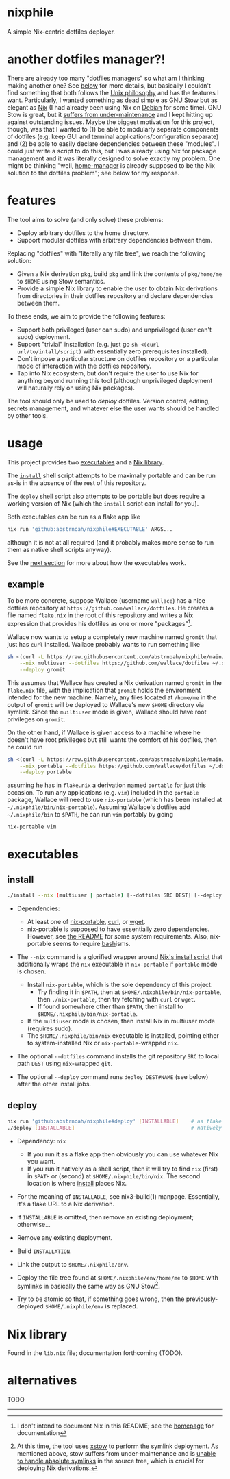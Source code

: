 # nixphile

A simple Nix-centric dotfiles deployer.

# another dotfiles manager?!

There are already too many "dotfiles managers" so what am I thinking making
another one? See [below](#alternatives) for more details, but basically I
couldn't find something that both follows the [Unix philosophy][unix-philosophy]
and has the features I want. Particularly, I wanted something as dead simple as
[GNU Stow][stow] but as elegant as [Nix][nix] (I had already been using Nix on
[Debian][debian] for some time). GNU Stow is great, but it [suffers from
under-maintenance][stow-undermaint] and I kept hitting up against outstanding
issues. Maybe the biggest motivation for this project, though, was that I wanted
to (1) be able to modularly separate components of dotfiles (e.g. keep GUI and
terminal applications/configuration separate) and (2) be able to easily declare
dependencies between these "modules". I could just write a script to do this,
but I was already using Nix for package management and it was literally designed
to solve exactly my problem. One might be thinking "well, [home-manager] is
already supposed to be the Nix solution to the dotfiles problem"; see below for
my response.

# features

The tool aims to solve (and only solve) these problems:

* Deploy arbitrary dotfiles to the home directory.
* Support modular dotfiles with arbitrary dependencies between them.

Replacing "dotfiles" with "literally any file tree", we reach the following
solution:

* Given a Nix derivation `pkg`, build `pkg` and link the contents of
  `pkg/home/me` to `$HOME` using Stow semantics.
* Provide a simple Nix library to enable the user to obtain Nix derivations from
  directories in their dotfiles repository and declare dependencies between
  them.

To these ends, we aim to provide the following features:

* Support both privileged (user can sudo) and unprivileged (user can't sudo)
  deployment.
* Support "trivial" installation (e.g. just go `sh <(curl
  url/to/intall/script)` with essentially zero prerequisites installed).
* Don't impose a particular structure on dotfiles repository or a particular
  mode of interaction with the dotfiles repository.
* Tap into Nix ecosystem, but don't require the user to use Nix for anything
  beyond running this tool (although unprivileged deployment will naturally rely
  on using Nix packages).

The tool should only be used to _deploy_ dotfiles. Version control, editing,
secrets management, and whatever else the user wants should be handled by other
tools.

# usage

This project provides two [executables](#executables) and a
[Nix library](#nix-library).

The [`install`](#install) shell script attempts to be maximally portable and can
be run as-is in the absence of the rest of this repository.

The [`deploy`](#deploy) shell script also attempts to be portable but does
require a working version of Nix (which the `install` script can install for
you).

Both executables can be run as a flake app like

```sh
nix run 'github:abstrnoah/nixphile#EXECUTABLE' ARGS...
```

although it is not at all required (and it probably makes more sense to run them
as native shell scripts anyway).

See the [next section](#executables) for more about how the executables work.

## example

To be more concrete, suppose Wallace (username `wallace`) has a nice dotfiles
repository at `https://github.com/wallace/dotfiles`. He creates a file named
`flake.nix` in the root of this repository and writes a Nix expression that
provides his dotfiles as one or more "packages"[^2].

Wallace now wants to setup a completely new machine named `gromit` that just has
`curl` installed. Wallace probably wants to run something like

```sh
sh <(curl -L https://raw.githubusercontent.com/abstrnoah/nixphile/main/install) \
    --nix multiuser --dotfiles https://github.com/wallace/dotfiles ~/.dotfiles \
    --deploy gromit
```

This assumes that Wallace has created a Nix derivation named `gromit` in the
`flake.nix` file, with the implication that `gromit` holds the environment
intended for the new machine. Namely, any files located at `/home/me` in the
output of `gromit` will be deployed to Wallace's new `$HOME` directory via
symlink. Since the `muiltiuser` mode is given, Wallace should have root
privileges on `gromit`.

On the other hand, if Wallace is given access to a machine where he doesn't have
root privileges but still wants the comfort of his dotfiles, then he could run

```sh
sh <(curl -L https://raw.githubusercontent.com/abstrnoah/nixphile/main/install) \
    --nix portable --dotfiles https://github.com/wallace/dotfiles ~/.dotfiles \
    --deploy portable
```

assuming he has in `flake.nix` a derivation named `portable` for just this
occasion. To run any applications (e.g. `vim`) included in the `portable`
package, Wallace will need to use `nix-portable` (which has been installed at
`~/.nixphile/bin/nix-portable`). Assuming Wallace's dotfiles add
`~/.nixphile/bin` to `$PATH`, he can run `vim` portably by going

```sh
nix-portable vim
```

# executables

## install
```sh
./install --nix (multiuser | portable) [--dotfiles SRC DEST] [--deploy NAME]
```

* Dependencies:
    * At least one of [nix-portable], [curl], or [wget].
    * nix-portable is supposed to have essentially zero dependencies. However,
      see [the README][nix-portable] for some system requirements. Also,
      nix-portable seems to require [bash]isms.

* The `--nix` command is a glorified wrapper around [Nix's install
  script][nix-download] that additionally wraps the `nix` executable in
  `nix-portable` if `portable` mode is chosen.
    * Install `nix-portable`, which is the sole dependency of this project.
        * Try finding it in `$PATH`, then at `$HOME/.nixphile/bin/nix-portable`,
          then `./nix-portable`, then try fetching with `curl` or `wget`.
        * If found somewhere other than `$PATH`, then install to
          `$HOME/.nixphile/bin/nix-portable`.
    * If the `multiuser` mode is chosen, then install Nix in multiuser mode
      (requires sudo).
    * The `$HOME/.nixphile/bin/nix` executable is installed, pointing either to
      system-installed Nix or `nix-portable`-wrapped `nix`.

* The optional `--dotfiles` command installs the git repository `SRC` to
  local path `DEST` using `nix`-wrapped `git`.

* The optional `--deploy` command runs `deploy DEST#NAME` (see below) after
  the other install jobs.

## deploy
```sh
nix run 'github:abstrnoah/nixphile#deploy' [INSTALLABLE]    # as flake app
./deploy [INSTALLABLE]                                      # natively
```

* Dependency: `nix`
    * If you run it as a flake app then obviously you can use whatever Nix you
      want.
    * If you run it natively as a shell script, then it will try to find `nix`
      (first) in `$PATH` or (second) at `$HOME/.nixphile/bin/nix`. The second
      location is where [install](#install) places Nix.

* For the meaning of `INSTALLABLE`, see nix3-build(1) manpage. Essentially,
  it's a flake URL to a Nix derivation.

* If `INSTALLABLE` is omitted, then remove an existing deployment; otherwise...

* Remove any existing deployment.
* Build `INSTALLATION`.
* Link the output to `$HOME/.nixphile/env`.
* Deploy the file tree found at `$HOME/.nixphile/env/home/me` to `$HOME`
  with symlinks in basically the same way as GNU Stow[^1].
* Try to be atomic so that, if something goes wrong, then the
  previously-deployed `$HOME/.nixphile/env` is replaced.

# Nix library

Found in the `lib.nix` file; documentation forthcoming (TODO).

# alternatives

TODO

---

[^1]: At this time, the tool uses [xstow] to perform the symlink
deployment. As mentioned above, stow suffers from under-maintenance and is
[unable to handle absolute symlinks][stow-absolutes] in the source tree, which
is crucial for deploying Nix derivations.
[^2]: I don't intend to document Nix in this README; see the [homepage][nix] for
documentation

[stow-undermaint]: https://github.com/aspiers/stow/issues/33#issuecomment-1431786737
[stow-absolutes]: https://github.com/aspiers/stow/issues/3
[xstow]: https://xstow.sourceforge.net/
[nix-portable]: https://github.com/DavHau/nix-portable
[curl]: https://curl.se/
[unix-philosophy]: https://en.wikipedia.org/wiki/Unix_philosophy
[stow]: https://www.gnu.org/software/stow/
[nix]: https://nixos.org/
[wget]: https://www.gnu.org/software/wget/
[bash]: https://www.gnu.org/software/bash/
[nix-download]: https://nixos.org/download.html
[debian]: https://www.debian.org/
[home-manager]: https://nix-community.github.io/home-manager/
